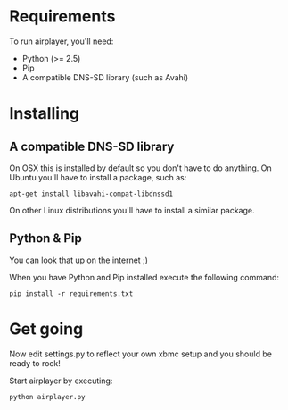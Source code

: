 Requirements
============
To run airplayer, you'll need:
- Python (>= 2.5)
- Pip
- A compatible DNS-SD library (such as Avahi)

Installing
==========

A compatible DNS-SD library
---------------------------
On OSX this is installed by default so you don't have to do anything.
On Ubuntu you'll have to install a package, such as:
    
    apt-get install libavahi-compat-libdnssd1

On other Linux distributions you'll have to install a similar package.         

Python & Pip
------------
You can look that up on the internet ;)

When you have Python and Pip installed execute the following command:

    pip install -r requirements.txt
    

Get going
=========
Now edit settings.py to reflect your own xbmc setup and you should be ready to rock!

Start airplayer by executing:
    
    python airplayer.py    